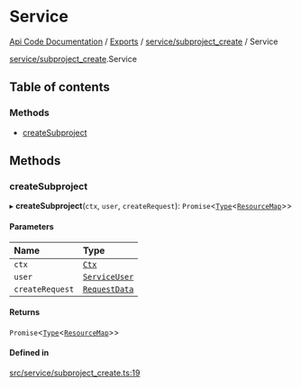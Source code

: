 # Service
 
[Api Code Documentation](../README.md) / [Exports](../modules.md) / [service/subproject\_create](../modules/service_subproject_create.md) / Service

[service/subproject\_create](../modules/service_subproject_create.md).Service

## Table of contents

### Methods

- [createSubproject](service_subproject_create.Service.md#createsubproject)

## Methods

### createSubproject

▸ **createSubproject**(`ctx`, `user`, `createRequest`): `Promise`\<[`Type`](../modules/result.md#type)\<[`ResourceMap`](../modules/service_domain_ResourceMap.md#resourcemap)\>\>

#### Parameters

| Name | Type |
| :------ | :------ |
| `ctx` | [`Ctx`](lib_ctx.Ctx.md) |
| `user` | [`ServiceUser`](service_domain_organization_service_user.ServiceUser.md) |
| `createRequest` | [`RequestData`](service_domain_workflow_subproject_create.RequestData.md) |

#### Returns

`Promise`\<[`Type`](../modules/result.md#type)\<[`ResourceMap`](../modules/service_domain_ResourceMap.md#resourcemap)\>\>

#### Defined in

[src/service/subproject_create.ts:19](https://github.com/openkfw/TruBudget/blob/e3c318d/api/src/service/subproject_create.ts#L19)
